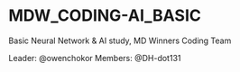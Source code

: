 # MDW_CODING-AI_BASIC
Basic Neural Network &amp; AI study, MD Winners Coding Team

Leader: @owenchokor
Members: @DH-dot131